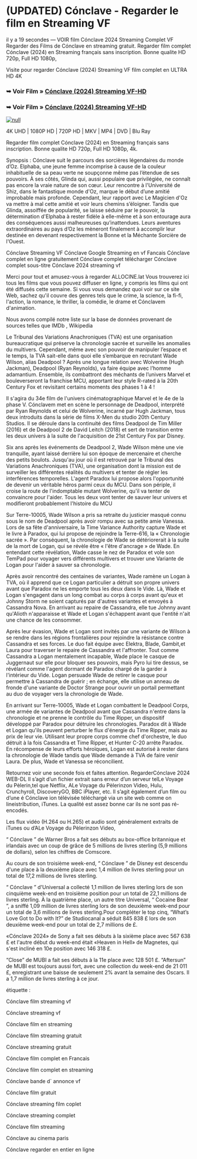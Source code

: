 # (UPDATED) Cónclave - Regarder le film en Streaming VF
il y a 19 secondes — VOIR film Cónclave 2024 Streaming Complet VF Regarder des Films de Cónclave en streaming gratuit. Regarder film complet Cónclave (2024) en Streaming français sans inscription. Bonne qualite HD 720p, Full HD 1080p,

Visite pour regarder Cónclave (2024) Streaming VF film complet en ULTRA HD 4K

### ➥ Voir Film » [Cónclave (2024) Streaming VF-HD](https://t.co/BWV73JM8vA)

### ➥ Voir Film » [Cónclave (2024) Streaming VF-HD](https://t.co/BWV73JM8vA)

[![null](https://static.wixstatic.com/media/855a25_043b5abeb4ae4d35ac003198e7fe56ed~mv2.gif)](https://t.co/BWV73JM8vA)

4K UHD | 1080P HD | 720P HD | MKV | MP4 | DVD | Blu Ray

Regarder film complet Cónclave (2024) en Streaming français sans inscription. Bonne qualite HD 720p, Full HD 1080p, 4k.

Synopsis : Cónclave suit le parcours des sorcières légendaires du monde d’Oz. Elphaba, une jeune femme incomprise à cause de la couleur inhabituelle de sa peau verte ne soupçonne même pas l’étendue de ses pouvoirs. À ses côtés, Glinda qui, aussi populaire que privilégiée, ne connaît pas encore la vraie nature de son cœur. Leur rencontre à l'Université de Shiz, dans le fantastique monde d'Oz, marque le début d’une amitié improbable mais profonde. Cependant, leur rapport avec Le Magicien d'Oz va mettre à mal cette amitié et voir leurs chemins s’éloigner. Tandis que Glinda, assoiffée de popularité, se laisse séduire par le pouvoir, la détermination d'Elphaba à rester fidèle à elle-même et à son entourage aura des conséquences aussi malheureuses qu’inattendues. Leurs aventures extraordinaires au pays d’Oz les mèneront finalement à accomplir leur destinée en devenant respectivement la Bonne et la Méchante Sorcière de l'Ouest.

Cónclave Streaming VF Cónclave Google Streaming en vf Fancais Cónclave complet en ligne gratuitement Cónclave complet télécharger Cónclave complet sous-titre Cónclave 2024 streaming vf

Merci pour tout et amusez-vous à regarder ALLOCINE.lat Vous trouverez ici tous les films que vous pouvez diffuser en ligne, y compris les films qui ont été diffusés cette semaine. Si vous vous demandez quoi voir sur ce site Web, sachez qu'il couvre des genres tels que le crime, la science, la fi-fi, l'action, la romance, le thriller, la comédie, le drame et Cónclavem d'animation.

Nous avons compilé notre liste sur la base de données provenant de sources telles que IMDb , Wikipedia

Le Tribunal des Variations Anachroniques (TVA) est une organisation bureaucratique qui préserve la chronologie sacrée et surveille les anomalies du multivers. Cependant, même avec son pouvoir de manipuler l’espace et le temps, la TVA sait-elle dans quoi elle s’embarque en recrutant Wade Wilson, alias Deadpool ? Après une longue relation avec Wolverine (Hugh Jackman), Deadpool (Ryan Reynolds), va faire équipe avec l’homme adamantium. Ensemble, ils combattront des méchants de l’univers Marvel et bouleverseront la franchise MCU, apportant leur style R-rated à la 20th Century Fox et revisitant certains moments des phases 1 à 4 !

Il s'agira du 34e film de l'univers cinématographique Marvel et le 4e de la phase V. Cónclavem met en scène le personnage de Deadpool, interprété par Ryan Reynolds et celui de Wolverine, incarné par Hugh Jackman, tous deux introduits dans la série de films X-Men du studio 20th Century Studios. Il se déroule dans la continuité des films Deadpool de Tim Miller (2016) et de Deadpool 2 de David Leitch (2018) et sert de transition entre les deux univers à la suite de l'acquisition de 21st Century Fox par Disney.

Six ans après les événements de Deadpool 2, Wade Wilson mène une vie tranquille, ayant laissé derrière lui son époque de mercenaire et cherche des petits boulots. Jusqu'au jour où il est retrouvé par le Tribunal des Variations Anachroniques (TVA), une organisation dont la mission est de surveiller les différentes réalités du multivers et tenter de régler les interférences temporelles. L'agent Paradox lui propose alors l'opportunité de devenir un véritable héros parmi ceux du MCU. Dans son périple, il croise la route de l'indomptable mutant Wolverine, qu'il va tenter de convaincre pour l'aider. Tous les deux vont tenter de sauver leur univers et modifieront probablement l'histoire du MCU

Sur Terre-10005, Wade Wilson a pris sa retraite du justicier masqué connu sous le nom de Deadpool après avoir rompu avec sa petite amie Vanessa. Lors de sa fête d'anniversaire, la Time Variance Authority capture Wade et le livre à Paradox, qui lui propose de rejoindre la Terre-616, la « Chronologie sacrée ». Par conséquent, la chronologie de Wade se détériorerait à la suite de la mort de Logan, qui se révèle être « l'être d'ancrage » de Wade. En entendant cette révélation, Wade casse le nez de Paradox et vole son TemPad pour voyager vers différents multivers et trouver une Variante de Logan pour l'aider à sauver sa chronologie.

Après avoir rencontré des centaines de variantes, Wade ramène un Logan à TVA, où il apprend que ce Logan particulier a détruit son propre univers avant que Paradox ne les emporte tous les deux dans le Vide. Là, Wade et Logan s'engagent dans un long combat au corps à corps avant qu'eux et Johnny Storm ne soient capturés par d'autres variantes et envoyés à Cassandra Nova. En arrivant au repaire de Cassandra, elle tue Johnny avant qu'Alioth n'apparaisse et Wade et Logan s'échappent avant que l'entité n'ait une chance de les consommer.

Après leur évasion, Wade et Logan sont invités par une variante de Wilson à se rendre dans les régions frontalières pour rejoindre la résistance contre Cassandra et ses forces. Le duo fait équipe avec Elektra, Blade, Gambit,et Laura pour traverser le repaire de Cassandra et l'affronter. Tout comme Cassandra a Logan mentalement incapable, Wade place le casque de Juggernaut sur elle pour bloquer ses pouvoirs, mais Pyro lui tire dessus, se révélant comme l'agent dormant de Paradox chargé de la garder à l'intérieur du Vide. Logan persuade Wade de retirer le casque pour permettre à Cassandra de guérir ; en échange, elle utilise un anneau de fronde d'une variante de Doctor Strange pour ouvrir un portail permettant au duo de voyager vers la chronologie de Wade.

En arrivant sur Terre-10005, Wade et Logan combattent le Deadpool Corps, une armée de variantes de Deadpool avant que Cassandra n'entre dans la chronologie et ne prenne le contrôle du Time Ripper, un dispositif développé par Paradox pour détruire les chronologies. Paradox dit à Wade et Logan qu'ils peuvent perturber le flux d'énergie du Time Ripper, mais au prix de leur vie. Utilisant leur propre corps comme chef d'orchestre, le duo détruit à la fois Cassandra et Time Ripper, et Hunter C-20 arrête Paradox. En récompense de leurs efforts héroïques, Logan est autorisé à rester dans la chronologie de Wade tandis que Wade demande à TVA de faire venir Laura. De plus, Wade et Vanessa se réconcilient.

Retournez voir une seconde fois et faites attention. RegarderCónclave 2024 WEB-DL Il s’agit d’un fichier extrait sans erreur d’un serveur telLe Voyage du Pèlerin,tel que Netflix, ALe Voyage du Pèlerinzon Video, Hulu, Crunchyroll, DiscoveryGO, BBC iPlayer, etc. Il s’agit également d’un film ou d’une é Cónclave ion télévisée téléchargé via un site web comme on lineistribution, iTunes. La qualité est assez bonne car ils ne sont pas ré-encodés.

Les flux vidéo (H.264 ou H.265) et audio sont généralement extraits de iTunes ou d’ALe Voyage du Pèlerinzon Video,

“ Cónclave ” de Warner Bros a fait ses débuts au box-office britannique et irlandais avec un coup de grâce de 5 millions de livres sterling (5,9 millions de dollars), selon les chiffres de Comscore.

Au cours de son troisième week-end, “ Cónclave ” de Disney est descendu d'une place à la deuxième place avec 1,4 million de livres sterling pour un total de 17,2 millions de livres sterling.

“ Cónclave ” d'Universal a collecté 1,1 million de livres sterling lors de son cinquième week-end en troisième position pour un total de 22,1 millions de livres sterling. À la quatrième place, un autre titre Universal, “ Cocaine Bear ”, a sniffé 1,09 million de livres sterling lors de son deuxième week-end pour un total de 3,6 millions de livres sterling.Pour compléter le top cinq, “What’s Love Got to Do with It?” de Studiocanal a séduit 845 838 £ lors de son deuxième week-end pour un total de 2,7 millions de £.

«Cónclave 2024» de Sony a fait ses débuts à la sixième place avec 567 638 £ et l'autre début du week-end était «Heaven in Hell» de Magnetes, qui s'est incliné en 10e position avec 146 318 £.

“Close” de MUBI a fait ses débuts à la 11e place avec 128 501 £. “Aftersun” de MUBI est toujours aussi fort, avec une collection du week-end de 21 011 £, enregistrant une baisse de seulement 2% avant la semaine des Oscars. Il a 1,7 million de livres sterling à ce jour.

étiquette :

Cónclave film streaming vf

Cónclave streaming vf

Cónclave film en streaming

Cónclave film streaming gratuit

Cónclave streaming gratuit

Cónclave film complet en Francais

Cónclave film complet en streaming

Cónclave bande d` annonce vf

Cónclave film gratuit

Cónclave streaming film coplet

Cónclave streaming complet

Cónclave film streaming

Cónclave au cinema paris

Cónclave regarder en entier en ligne
